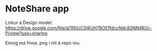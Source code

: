 # NoteShare app

Linkur á Design model: https://drive.google.com/file/d/1RIiUCSj9UH7BOEffdccNdc82NN4R2c-P/view?usp=sharing

Einnig má finna .png í rót á repo-inu.